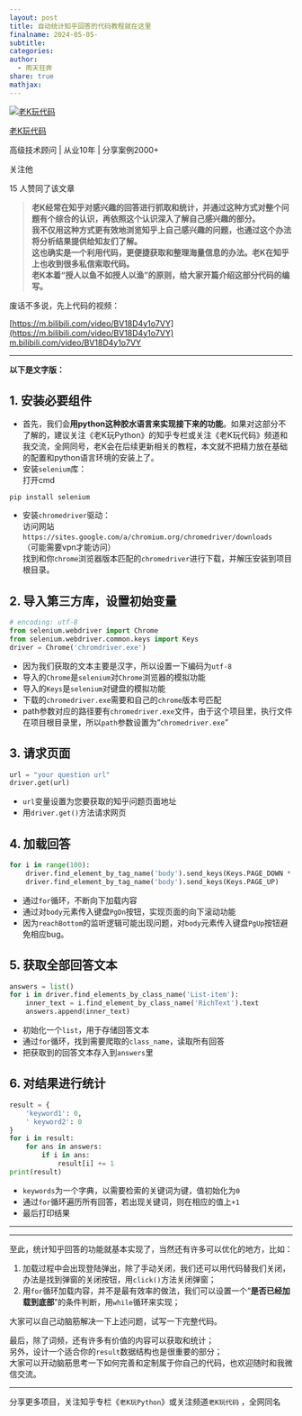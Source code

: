```yaml
---  
layout: post  
title: 自动统计知乎回答的代码教程就在这里  
finalname: 2024-05-05-  
subtitle:   
categories:   
author:  
  - 雨天狂奔  
share: true  
mathjax:   
---  
```

  
  
[![老K玩代码](https://picx.zhimg.com/v2-5c85ada7b953eb4e01901952f87bd2a8_l.jpg?source=172ae18b)](https://www.zhihu.com/people/zhao-yin-jing)  
  
[老K玩代码](https://www.zhihu.com/people/zhao-yin-jing)  
  
高级技术顾问 | 从业10年 | 分享案例2000+  
  
​关注他  
  
15 人赞同了该文章  
  
> **老K经常在知乎对感兴趣的回答进行抓取和统计，并通过这种方式对整个问题有个综合的认识，再依照这个认识深入了解自己感兴趣的部分。**    
> **我不仅用这种方式更有效地浏览知乎上自己感兴趣的问题，也通过这个办法将分析结果提供给知友们了解。**    
> **这也确实是一个利用代码，更便捷获取和整理海量信息的办法。老K在知乎上也收到很多私信索取代码。**    
> **老K本着“授人以鱼不如授人以渔”的原则，给大家开篇介绍这部分代码的编写。**    
  
废话不多说，先上代码的视频：  
  
[](https://m.bilibili.com/video/BV18D4y1o7VY)[https://m.bilibili.com/video/BV18D4y1o7VY](https://m.bilibili.com/video/BV18D4y1o7VY)​m.bilibili.com/video/BV18D4y1o7VY  
  
    
  
---  
  
**以下是文字版：**  
  
## 1. 安装必要组件  
  
- 首先，我们会**用python这种胶水语言来实现接下来的功能**。如果对这部分不了解的，建议关注《老K玩Python》的知乎专栏或关注《老K玩代码》频道和我交流，全网同号，老K会在后续更新相关的教程，本文就不把精力放在基础的配置和python语言环境的安装上了。  
- 安装`selenium`库：    
    打开cmd  
  
```text  
pip install selenium  
```  
  
- 安装`chromedriver`驱动：    
    访问网站`https://sites.google.com/a/chromium.org/chromedriver/downloads`    
    （可能需要vpn才能访问）    
    找到和你`chrome`浏览器版本匹配的`chromedriver`进行下载，并解压安装到项目根目录。    
      
  
## 2. 导入第三方库，设置初始变量  
  
```python  
# encoding: utf-8  
from selenium.webdriver import Chrome  
from selenium.webdriver.common.keys import Keys  
driver = Chrome('chromdriver.exe')  
```  
  
- 因为我们获取的文本主要是汉字，所以设置一下编码为`utf-8`  
- 导入的`Chrome`是`selenium`对`Chrome`浏览器的模拟功能  
- 导入的`Keys`是`selenium`对键盘的模拟功能  
- 下载的`chromedriver.exe`需要和自己的`chrome`版本号匹配  
- path参数对应的路径要有`chromedriver.exe`文件，由于这个项目里，执行文件在项目根目录里，所以`path`参数设置为“`chromedriver.exe`”  
  
## 3. 请求页面  
  
```python  
url = "your question url"  
driver.get(url)  
```  
  
- `url`变量设置为您要获取的知乎问题页面地址  
- 用`driver.get()`方法请求网页  
  
## 4. 加载回答  
  
```python  
for i in range(100):  
    driver.find_element_by_tag_name('body').send_keys(Keys.PAGE_DOWN * 10)  
    driver.find_element_by_tag_name('body').send_keys(Keys.PAGE_UP)  
```  
  
- 通过`for`循环，不断向下加载内容  
- 通过对`body`元素传入键盘`PgDn`按钮，实现页面的向下滚动功能  
- 因为`reachBottom`的监听逻辑可能出现问题，对`body`元素传入键盘`PgUp`按钮避免相应bug。  
  
## 5. 获取全部回答文本  
  
```python  
answers = list()  
for i in driver.find_elements_by_class_name('List-item'):  
    inner_text = i.find_element_by_class_name('RichText').text  
    answers.append(inner_text)  
```  
  
- 初始化一个`list`，用于存储回答文本  
- 通过`for`循环，找到需要爬取的`class_name`，读取所有回答  
- 把获取到的回答文本存入到`answers`里  
  
## 6. 对结果进行统计  
  
```python  
result = {  
    'keyword1': 0,  
    ' keyword2': 0  
}  
for i in result:  
    for ans in answers:  
        if i in ans:  
            result[i] += 1  
print(result)  
```  
  
- `keywords`为一个字典，以需要检索的关键词为键，值初始化为`0`  
- 通过`for`循环遍历所有回答，若出现关键词，则在相应的值上`+1`  
- 最后打印结果  
  
---  
  
---  
  
至此，统计知乎回答的功能就基本实现了，当然还有许多可以优化的地方，比如：    
1. 加载过程中会出现登陆弹出，除了手动关闭，我们还可以用代码替我们关闭，办法是找到弹窗的关闭按钮，用`click()`方法关闭弹窗；    
2. 用`for`循环加载内容，并不是最有效率的做法，我们可以设置一个“**是否已经加载到底部**”的条件判断，用`while`循环来实现；    
    
大家可以自己动脑筋解决一下上述问题，试写一下完整代码。  
  
最后，除了词频，还有许多有价值的内容可以获取和统计；    
另外，设计一个适合你的`result`数据结构也是很重要的部分；    
大家可以开动脑筋思考一下如何完善和定制属于你自己的代码，也欢迎随时和我微信交流。  
  
---  
  
分享更多项目，关注知乎专栏《`老K玩Python`》或关注频道`老K玩代码` ，全网同名